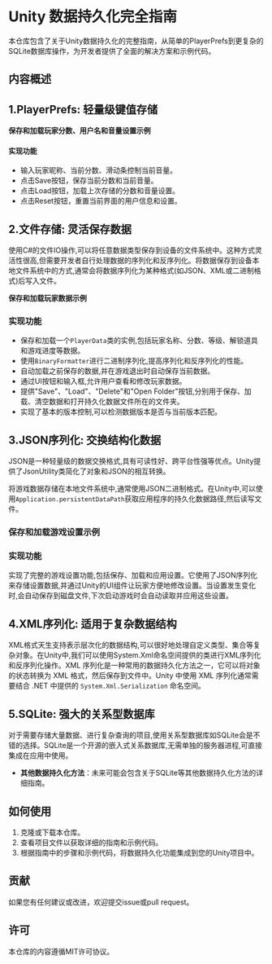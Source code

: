 # Unity 数据持久化完全指南  

本仓库包含了关于Unity数据持久化的完整指南，从简单的PlayerPrefs到更复杂的SQLite数据库操作，为开发者提供了全面的解决方案和示例代码。  

## 内容概述  

 ## 1.PlayerPrefs: 轻量级键值存储
 **保存和加载玩家分数、用户名和音量设置示例**

#### 实现功能

- 输入玩家昵称、当前分数、滑动条控制当前音量。
- 点击Save按钮，保存当前分数和当前音量。
- 点击Load按钮，加载上次存储的分数和音量设置。
- 点击Reset按钮，重置当前界面的用户信息和设置。
  

## 2.文件存储: 灵活保存数据

使用C#的文件IO操作,可以将任意数据类型保存到设备的文件系统中。这种方式灵活性很高,但需要开发者自行处理数据的序列化和反序列化。将数据保存到设备本地文件系统中的方式,通常会将数据序列化为某种格式(如JSON、XML或二进制格式)后写入文件。

**保存和加载玩家数据示例**

### 实现功能

- 保存和加载一个`PlayerData`类的实例,包括玩家名称、分数、等级、解锁道具和游戏进度等数据。
- 使用`BinaryFormatter`进行二进制序列化,提高序列化和反序列化的性能。
- 自动加载之前保存的数据,并在游戏退出时自动保存当前数据。
- 通过UI按钮和输入框,允许用户查看和修改玩家数据。
- 提供"Save"、"Load"、"Delete"和"Open Folder"按钮,分别用于保存、加载、清空数据和打开持久化数据文件所在的文件夹。
- 实现了基本的版本控制,可以检测数据版本是否与当前版本匹配。

## 3.JSON序列化: 交换结构化数据

JSON是一种轻量级的数据交换格式,具有可读性好、跨平台性强等优点。Unity提供了JsonUtility类简化了对象和JSON的相互转换。

将游戏数据存储在本地文件系统中,通常使用JSON二进制格式。在Unity中,可以使用`Application.persistentDataPath`获取应用程序的持久化数据路径,然后读写文件。

### **保存和加载游戏设置示例**

### 实现功能

实现了完整的游戏设置功能,包括保存、加载和应用设置。它使用了JSON序列化来存储设置数据,并通过Unity的UI组件让玩家方便地修改设置。当设置发生变化时,会自动保存到磁盘文件,下次启动游戏时会自动读取并应用这些设置。

## 4.XML序列化: 适用于复杂数据结构

XML格式天生支持表示层次化的数据结构,可以很好地处理自定义类型、集合等复杂对象。在Unity中,我们可以使用System.Xml命名空间提供的类进行XML序列化和反序列化操作。XML 序列化是一种常用的数据持久化方法之一，它可以将对象的状态转换为 XML 格式，然后保存到文件中。Unity 中使用 XML 序列化通常需要结合 .NET 中提供的 `System.Xml.Serialization` 命名空间。

## 5.SQLite: 强大的关系型数据库

对于需要存储大量数据、进行复杂查询的项目,使用关系型数据库如SQLite会是不错的选择。SQLite是一个开源的嵌入式关系数据库,无需单独的服务器进程,可直接集成在应用中使用。

- **其他数据持久化方法**：未来可能会包含关于SQLite等其他数据持久化方法的详细指南。  
  
## 如何使用  

1. 克隆或下载本仓库。  
2. 查看项目文件以获取详细的指南和示例代码。
3. 根据指南中的步骤和示例代码，将数据持久化功能集成到您的Unity项目中。  

## 贡献  

如果您有任何建议或改进，欢迎提交issue或pull request。  

## 许可  

本仓库的内容遵循MIT许可协议。

